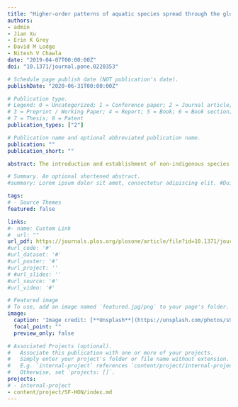 ```yaml
---
title: "Higher-order patterns of aquatic species spread through the global shipping network"
authors:
- admin
- Jian Xu
- Erin K Grey
- David M Lodge
- Nitesh V Chawla
date: "2019-04-07T00:00:00Z"
doi: "10.1371/journal.pone.0220353"

# Schedule page publish date (NOT publication's date).
publishDate: "2020-06-31T00:00:00Z"

# Publication type.
# Legend: 0 = Uncategorized; 1 = Conference paper; 2 = Journal article;
# 3 = Preprint / Working Paper; 4 = Report; 5 = Book; 6 = Book section;
# 7 = Thesis; 8 = Patent
publication_types: ["2"]

# Publication name and optional abbreviated publication name.
publication: ""
publication_short: ""

abstract: The introduction and establishment of non-indigenous species (NIS) through global ship movements is a significant threat to marine ecosystems and economies. While ballast-vectored invasions have been partly addressed by some national policies and an international agreement regulating the concentrations of organisms in ballast water, biofouling-vectored invasions remain a large risk. Development of additional realistic and cost-effective ship-borne NIS policies requires an accurate estimation of NIS spread risk from both ballast water and biofouling. In this paper, we demonstrate that first-order Markov assumptions limit accurate modeling of NIS spread risks through the global shipping network. In contrast, we show that higher-order patterns overcome this limitation by revealing indirect pathways of NIS transfer. We accomplish this by developing Species Flow Higher-Order Networks (SF-HON), which we developed independently for ballast and biofouling, for comparison with first-order Markovian models of ballast and biofouling. We evaluated SF-HON predictions using the largest available datasets of invasive species for Europe and the United States. We show that not only does SF-HON yield more accurate NIS spread risk predictions than first-order models and existing higher-order models, but also that there are important differences in NIS spread via the ballast and biofouling vectors. Our work provides information that policymakers can use to develop more efficient and targeted prevention strategies for ship-borne NIS spread management, especially as management of biofouling is of increasing concern.

# Summary. An optional shortened abstract.
#summary: Lorem ipsum dolor sit amet, consectetur adipiscing elit. #Duis posuere tellus ac convallis placerat. Proin tincidunt magna #sed ex sollicitudin condimentum.

tags:
# - Source Themes
featured: false

links:
#- name: Custom Link
#  url: ""
url_pdf: https://journals.plos.org/plosone/article/file?id=10.1371/journal.pone.0220353&type=printable
#url_code: '#'
#url_dataset: '#'
#url_poster: '#'
#url_project: ''
# #url_slides: ''
#url_source: '#'
#url_video: '#'

# Featured image
# To use, add an image named `featured.jpg/png` to your page's folder. 
image:
  caption: 'Image credit: [**Unsplash**](https://unsplash.com/photos/s9CC2SKySJM)'
  focal_point: ""
  preview_only: false

# Associated Projects (optional).
#   Associate this publication with one or more of your projects.
#   Simply enter your project's folder or file name without extension.
#   E.g. `internal-project` references `content/project/internal-project/index.md`.
#   Otherwise, set `projects: []`.
projects:
# - internal-project
- content/project/SF-HON/index.md
---
```


